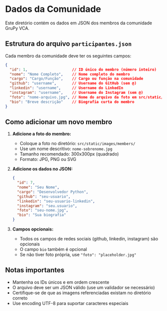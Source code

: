 # Dados da Comunidade

Este diretório contém os dados em JSON dos membros da comunidade GruPy VCA.

## Estrutura do arquivo `participantes.json`

Cada membro da comunidade deve ter os seguintes campos:

```json
{
  "id": 1,                    // ID único do membro (número inteiro)
  "nome": "Nome Completo",    // Nome completo do membro
  "cargo": "Cargo/Função",    // Cargo ou função na comunidade
  "github": "username",       // Username do GitHub (sem @)
  "linkedin": "username",     // Username do LinkedIn
  "instagram": "username",    // Username do Instagram (sem @)
  "foto": "nome-arquivo.jpg", // Nome do arquivo da foto em src/static/images/members/
  "bio": "Breve descrição"    // Biografia curta do membro
}
```

## Como adicionar um novo membro

1. **Adicione a foto do membro:**
   - Coloque a foto no diretório: `src/static/images/members/`
   - Use um nome descritivo: `nome-sobrenome.jpg`
   - Tamanho recomendado: 300x300px (quadrado)
   - Formato: JPG, PNG ou SVG

2. **Adicione os dados no JSON:**
   ```json
   {
     "id": 7,
     "nome": "Seu Nome",
     "cargo": "Desenvolvedor Python",
     "github": "seu-usuario",
     "linkedin": "seu-usuario-linkedin",
     "instagram": "seu.usuario",
     "foto": "seu-nome.jpg",
     "bio": "Sua biografia"
   }
   ```

3. **Campos opcionais:**
   - Todos os campos de redes sociais (github, linkedin, instagram) são opcionais
   - O campo `bio` também é opcional
   - Se não tiver foto própria, use `"foto": "placeholder.jpg"`

## Notas importantes

- Mantenha os IDs únicos e em ordem crescente
- O arquivo deve ser um JSON válido (use um validador se necessário)
- Certifique-se de que as imagens referenciadas existam no diretório correto
- Use encoding UTF-8 para suportar caracteres especiais

